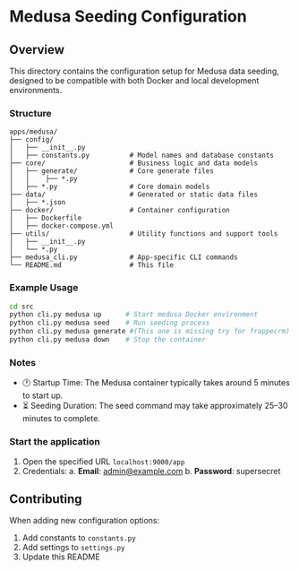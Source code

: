 # Medusa Seeding Configuration

## Overview

This directory contains the configuration setup for Medusa data seeding, designed to be compatible with both Docker and local development environments.

### Structure

```
apps/medusa/
├── config/
│   ├── __init__.py
│   ├── constants.py          # Model names and database constants
├── core/                     # Business logic and data models
│   ├── generate/             # Core generate files
│   │    ├── *.py
│   ├── *.py                  # Core domain models
├── data/                     # Generated or static data files
│   ├── *.json
├── docker/                   # Container configuration
│   ├── Dockerfile
│   ├── docker-compose.yml
├── utils/                    # Utility functions and support tools
│   ├── __init__.py
│   └── *.py
├── medusa_cli.py             # App-specific CLI commands
└── README.md                 # This file
```

### Example Usage

```bash
cd src
python cli.py medusa up      # Start medusa Docker environment
python cli.py medusa seed    # Run seeding process
python cli.py medusa generate #(This one is missing try for frappecrm)
python cli.py medusa down    # Stop the container
```

### Notes

- 🕐 Startup Time: The Medusa container typically takes around 5 minutes to start up.
- ⏳ Seeding Duration: The seed command may take approximately 25–30 minutes to complete.

### Start the application

1. Open the specified URL `localhost:9000/app`
2. Credentials:
   a. **Email**: <admin@example.com>
   b. **Password**: supersecret

## Contributing

When adding new configuration options:

1. Add constants to `constants.py`
2. Add settings to `settings.py`
3. Update this README
